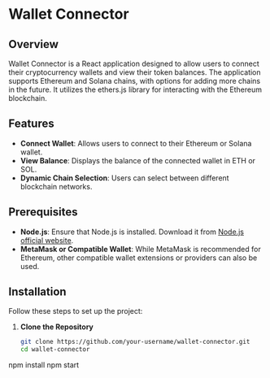 # Wallet Connector

## Overview

Wallet Connector is a React application designed to allow users to connect their cryptocurrency wallets and view their token balances. The application supports Ethereum and Solana chains, with options for adding more chains in the future. It utilizes the ethers.js library for interacting with the Ethereum blockchain.

## Features

- **Connect Wallet**: Allows users to connect to their Ethereum or Solana wallet.
- **View Balance**: Displays the balance of the connected wallet in ETH or SOL.
- **Dynamic Chain Selection**: Users can select between different blockchain networks.

## Prerequisites

- **Node.js**: Ensure that Node.js is installed. Download it from [Node.js official website](https://nodejs.org/).
- **MetaMask or Compatible Wallet**: While MetaMask is recommended for Ethereum, other compatible wallet extensions or providers can also be used.

## Installation

Follow these steps to set up the project:

1. **Clone the Repository**

   ```bash
   git clone https://github.com/your-username/wallet-connector.git
   cd wallet-connector
npm install
npm start
